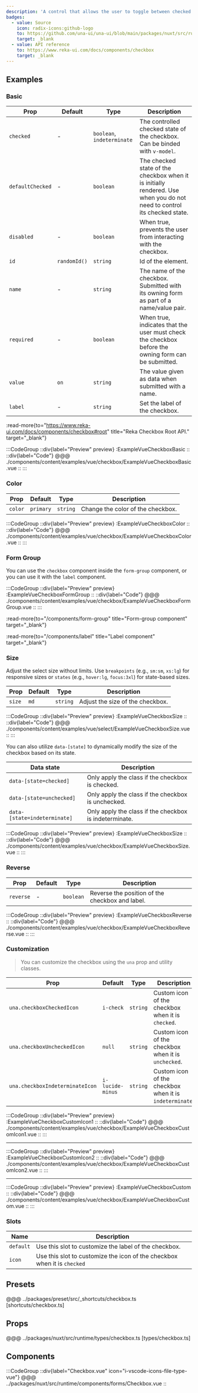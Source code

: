 ```yaml
---
description: 'A control that allows the user to toggle between checked and not checked.'
badges:
  - value: Source
    icon: radix-icons:github-logo
    to: https://github.com/una-ui/una-ui/blob/main/packages/nuxt/src/runtime/components/forms/Checkbox.vue
    target: _blank
  - value: API reference
    to: https://www.reka-ui.com/docs/components/checkbox
    target: _blank
---
```


## Examples

### Basic

| Prop             | Default      | Type                       | Description                                                                                                             |
| ---------------- | ------------ | -------------------------- | ----------------------------------------------------------------------------------------------------------------------- |
| `checked`        | -            | `boolean`, `indeterminate` | The controlled checked state of the checkbox. Can be binded with `v-model`.                                             |
| `defaultChecked` | -            | `boolean`                  | The checked state of the checkbox when it is initially rendered. Use when you do not need to control its checked state. |
| `disabled`       | -            | `boolean`                  | When true, prevents the user from interacting with the checkbox.                                                        |
| `id`             | `randomId()` | `string`                   | Id of the element.                                                                                                      |
| `name`           | -            | `string`                   | The name of the checkbox. Submitted with its owning form as part of a name/value pair.                                  |
| `required`       | -            | `boolean`                  | When true, indicates that the user must check the checkbox before the owning form can be submitted.                     |
| `value`          | `on`         | `string`                   | The value given as data when submitted with a name.                                                                     |
| `label`          | -            | `string`                   | Set the label of the checkbox.                                                                                          |

:read-more{to="https://www.reka-ui.com/docs/components/checkbox#root" title="Reka Checkbox Root API." target="_blank"}

:::CodeGroup
::div{label="Preview" preview}
:ExampleVueCheckboxBasic
::
::div{label="Code"}
@@@ ./components/content/examples/vue/checkbox/ExampleVueCheckboxBasic.vue
::
:::

### Color

| Prop    | Default   | Type     | Description                       |
| ------- | --------- | -------- | --------------------------------- |
| `color` | `primary` | `string` | Change the color of the checkbox. |

:::CodeGroup
::div{label="Preview" preview}
:ExampleVueCheckboxColor
::
::div{label="Code"}
@@@ ./components/content/examples/vue/checkbox/ExampleVueCheckboxColor.vue
::
:::

### Form Group

You can use the `checkbox` component inside the `form-group` component, or you can use it with the `label` component.

:::CodeGroup
::div{label="Preview" preview}
:ExampleVueCheckboxFormGroup
::
::div{label="Code"}
@@@ ./components/content/examples/vue/checkbox/ExampleVueCheckboxFormGroup.vue
::
:::

:read-more{to="/components/form-group" title="Form-group component" target="_blank"}

:read-more{to="/components/label" title="Label component" target="_blank"}

### Size

Adjust the select size without limits. Use `breakpoints` (e.g., `sm:sm`, `xs:lg`) for responsive sizes or `states` (e.g., `hover:lg`, `focus:3xl`) for state-based sizes.

| Prop   | Default | Type     | Description                      |
| ------ | ------- | -------- | -------------------------------- |
| `size` | `md`    | `string` | Adjust the size of the checkbox. |

:::CodeGroup
::div{label="Preview" preview}
:ExampleVueCheckboxSize
::
::div{label="Code"}
@@@ ./components/content/examples/vue/select/ExampleVueCheckboxSize.vue
::
:::

You can also utilize `data-[state]` to dynamically modify the size of the checkbox based on its state.

| Data state                   | Description                                            |
| ---------------------------- | ------------------------------------------------------ |
| `data-[state=checked]`       | Only apply the class if the checkbox is checked.       |
| `data-[state=unchecked]`     | Only apply the class if the checkbox is unchecked.     |
| `data-[state=indeterminate]` | Only apply the class if the checkbox is indeterminate. |

:::CodeGroup
::div{label="Preview" preview}
:ExampleVueCheckboxSize
::
::div{label="Code"}
@@@ ./components/content/examples/vue/checkbox/ExampleVueCheckboxSize.vue
::
:::

### Reverse

| Prop      | Default | Type      | Description                                     |
| --------- | ------- | --------- | ----------------------------------------------- |
| `reverse` | -       | `boolean` | Reverse the position of the checkbox and label. |

:::CodeGroup
::div{label="Preview" preview}
:ExampleVueCheckboxReverse
::
::div{label="Code"}
@@@ ./components/content/examples/vue/checkbox/ExampleVueCheckboxReverse.vue
::
:::

### Customization

> You can customize the checkbox using the `una` prop and utility classes.

| Prop                            | Default          | Type     | Description                                             |
| ------------------------------- | ---------------- | -------- | ------------------------------------------------------- |
| `una.checkboxCheckedIcon`       | `i-check`        | `string` | Custom icon of the checkbox when it is `checked`.       |
| `una.checkboxUncheckedIcon`     | `null`           | `string` | Custom icon of the checkbox when it is `unchecked`.     |
| `una.checkboxIndeterminateIcon` | `i-lucide-minus` | `string` | Custom icon of the checkbox when it is `indeterminate`. |

:::CodeGroup
::div{label="Preview" preview}
:ExampleVueCheckboxCustomIcon1
::
::div{label="Code"}
@@@ ./components/content/examples/vue/checkbox/ExampleVueCheckboxCustomIcon1.vue
::
:::

---

:::CodeGroup
::div{label="Preview" preview}
:ExampleVueCheckboxCustomIcon2
::
::div{label="Code"}
@@@ ./components/content/examples/vue/checkbox/ExampleVueCheckboxCustomIcon2.vue
::
:::

---

:::CodeGroup
::div{label="Preview" preview}
:ExampleVueCheckboxCustom
::
::div{label="Code"}
@@@ ./components/content/examples/vue/checkbox/ExampleVueCheckboxCustom.vue
::
:::

### Slots

| Name      | Description                                                              |
| --------- | ------------------------------------------------------------------------ |
| `default` | Use this slot to customize the label of the checkbox.                    |
| `icon`    | Use this slot to customize the icon of the checkbox when it is `checked` |

## Presets

@@@ ../packages/preset/src/_shortcuts/checkbox.ts [shortcuts/checkbox.ts]

## Props

@@@ ../packages/nuxt/src/runtime/types/checkbox.ts [types/checkbox.ts]

## Components

:::CodeGroup
::div{label="Checkbox.vue" icon="i-vscode-icons-file-type-vue"}
@@@ ../packages/nuxt/src/runtime/components/forms/Checkbox.vue
::
